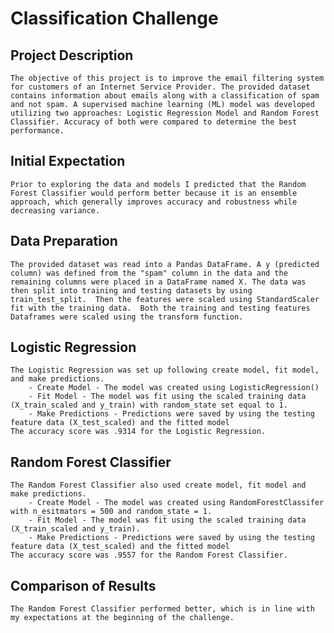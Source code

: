 # Classification Challenge

## Project Description
    The objective of this project is to improve the email filtering system for customers of an Internet Service Provider. The provided dataset contains information about emails along with a classification of spam and not spam. A supervised machine learning (ML) model was developed utilizing two approaches: Logistic Regression Model and Random Forest Classifier. Accuracy of both were compared to determine the best performance.

## Initial Expectation
    Prior to exploring the data and models I predicted that the Random Forest Classifier would perform better because it is an ensemble approach, which generally improves accuracy and robustness while decreasing variance.

## Data Preparation
    The provided dataset was read into a Pandas DataFrame. A y (predicted column) was defined from the "spam" column in the data and the remaining columns were placed in a DataFrame named X. The data was then split into training and testing datasets by using train_test_split.  Then the features were scaled using StandardScaler fit with the training data.  Both the training and testing features Dataframes were scaled using the transform function.

## Logistic Regression
    The Logistic Regression was set up following create model, fit model, and make predictions.
        - Create Model - The model was created using LogisticRegression()
        - Fit Model - The model was fit using the scaled training data (X_train_scaled and y_train) with random_state set equal to 1.
        - Make Predictions - Predictions were saved by using the testing feature data (X_test_scaled) and the fitted model
    The accuracy score was .9314 for the Logistic Regression.

## Random Forest Classifier
    The Random Forest Classifier also used create model, fit model and make predictions.
        - Create Model - The model was created using RandomForestClassifer with n_esitmators = 500 and random_state = 1.
        - Fit Model - The model was fit using the scaled training data (X_train_scaled and y_train).
        - Make Predictions - Predictions were saved by using the testing feature data (X_test_scaled) and the fitted model
    The accuracy score was .9557 for the Random Forest Classifier. 

## Comparison of Results
    The Random Forest Classifier performed better, which is in line with my expectations at the beginning of the challenge.